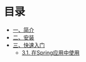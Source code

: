 # 目录

* [一、简介](README.md)
* [二、安装](install/README.md)
* [三、快速入门]()
    * [3.1. 在Spring应用中使用](quick_start/spring.md)